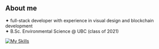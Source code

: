  ## About me
 ✦ full-stack developer with experience in visual design and blockchain development
 <br/>
 ✦ B.Sc. Environmental Science @ UBC (class of 2021)



[![My Skills](https://skillicons.dev/icons?i=js,solidity,react,next,tailwind,figma)](https://skillicons.dev)
